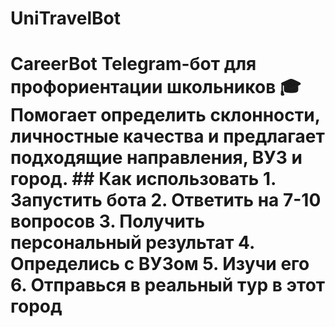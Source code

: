 # UniTravelBot
# CareerBot Telegram-бот для профориентации школьников 🎓   Помогает определить склонности, личностные качества и предлагает подходящие направления, ВУЗ и город.  ## Как использовать 1. Запустить бота 2. Ответить на 7-10 вопросов 3. Получить персональный результат 4. Определись с ВУЗом 5. Изучи его 6. Отправься в реальный тур в этот город 
